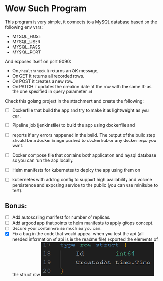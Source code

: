 # Wow Such Program

This program is very simple, it connects to a MySQL database based on the following env vars:
* MYSQL_HOST
* MYSQL_USER
* MYSQL_PASS
* MYSQL_PORT

And exposes itself on port 9090:
* On `/healthcheck` it returns an OK message, 
* On GET it returns all recorded rows.
* On POST it creates a new row.
* On PATCH it updates the creation date of the row with the same ID as the one specified in query parameter `id`

Check this golang project in the attachment and create the following:
- [ ] Dockerfile that build the app and try to make it as lightweight as you can.
- [ ] Pipeline job (jenkinsfile) to build the app using dockerfile and
- [ ] reports if any errors happened in the build. The output of the build step should be a docker image pushed to dockerhub or any docker repo you want.
- [ ] Docker compose file that contains both application and mysql database so you can run the app locally.
- [ ] Helm manifests for kubernetes to deploy the app using them on
- [ ] kubernetes with adding config to support high availability and volume persistence and exposing service to the public (you can use minikube to test).


## Bonus:
- [ ] Add autoscaling manifest for number of replicas.
- [ ] Add argocd app that points to helm manifests to apply gitops concept.
- [ ] Secure your containers as much as you can.
- [x] Fix a bug in the code that would appear when you test the api (all needed information of api is in the readme file)
	exported the elements of the struct row
	![modified struct](images/image_1.png)